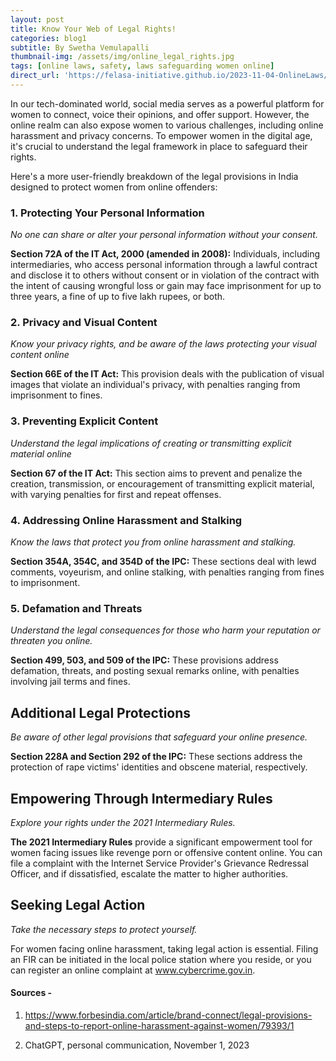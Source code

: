 ```yaml
---
layout: post
title: Know Your Web of Legal Rights!
categories: blog1
subtitle: By Swetha Vemulapalli
thumbnail-img: /assets/img/online_legal_rights.jpg
tags: [online laws, safety, laws safeguarding women online]
direct_url: 'https://felasa-initiative.github.io/2023-11-04-OnlineLaws/'
---
```

In our tech-dominated world, social media serves as a powerful platform for women to connect, voice their opinions, and offer support. However, the online realm can
also expose women to various challenges, including online harassment and privacy
concerns. To empower women in the digital age, it's crucial to understand the legal framework
in place to safeguard their rights. 

Here's a more user-friendly breakdown of the legal provisions in India designed to protect women from online offenders:

### 1. Protecting Your Personal Information

_No one can share or alter your personal information without your consent._

**Section 72A of the IT Act, 2000 (amended in 2008):** Individuals, including intermediaries, who access personal information through a lawful contract and disclose it to others without consent or in violation of the contract with the intent of causing wrongful loss or gain may face imprisonment for up to three years, a fine of up to five lakh rupees, or both.

### 2. Privacy and Visual Content
_Know your privacy rights, and be aware of the laws protecting your visual content online_

**Section 66E of the IT Act:** This provision deals with the publication of visual images that violate an individual's privacy, with penalties ranging from imprisonment to fines.

### 3. Preventing Explicit Content
_Understand the legal implications of creating or transmitting explicit material online_

**Section 67 of the IT Act:** This section aims to prevent and penalize the creation, transmission, or encouragement of transmitting explicit material, with varying penalties for first and repeat offenses.

### 4. Addressing Online Harassment and Stalking
_Know the laws that protect you from online harassment and stalking._

**Section 354A, 354C, and 354D of the IPC:** These sections deal with lewd comments, voyeurism, and online stalking, with penalties ranging from fines to imprisonment.

### 5. Defamation and Threats
_Understand the legal consequences for those who harm your reputation or threaten you online._

**Section 499, 503, and 509 of the IPC:** These provisions address defamation, threats, and posting sexual remarks online, with penalties involving jail terms and fines.

## Additional Legal Protections
_Be aware of other legal provisions that safeguard your online presence._

**Section 228A and Section 292 of the IPC:** These sections address the protection of rape victims' identities and obscene material, respectively.

## Empowering Through Intermediary Rules
_Explore your rights under the 2021 Intermediary Rules._

**The 2021 Intermediary Rules** provide a significant empowerment tool for women facing issues like revenge porn or offensive content online. You can file a complaint with the Internet Service Provider's Grievance Redressal Officer, and if dissatisfied, escalate the matter to higher authorities.

## Seeking Legal Action
_Take the necessary steps to protect yourself._

For women facing online harassment, taking legal action is essential. Filing an FIR can be initiated in the local police station where you reside, or you can register an online complaint at www.cybercrime.gov.in.

#### Sources -

1. https://www.forbesindia.com/article/brand-connect/legal-provisions-and-steps-to-report-online-harassment-against-women/79393/1

2. ChatGPT, personal communication, November 1, 2023


<!-- ---
layout: page
title: 
subtitle: 
cover-img: /assets/img/legal_cover.jpeg
--- -->